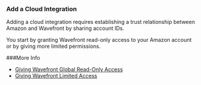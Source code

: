 ### Add a Cloud Integration

Adding a cloud integration requires establishing a trust relationship between Amazon and Wavefront by sharing account IDs.

You start by granting Wavefront read-only access to your Amazon account or by giving more limited permissions.

###More Info

* [Giving Wavefront Global Read-Only Access](https://docs.wavefront.com/integrations_aws_metrics.html#giving-wavefront-global-read-only-access)
* [Giving Wavefront Limited Access](https://docs.wavefront.com/integrations_aws_metrics.html#giving-wavefront-limited-access)
